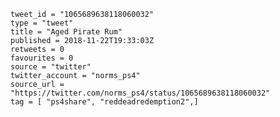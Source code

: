 ```
tweet_id = "1065689638118060032"
type = "tweet"
title = "Aged Pirate Rum"
published = 2018-11-22T19:33:03Z
retweets = 0
favourites = 0
source = "twitter"
twitter_account = "norms_ps4"
source_url = "https://twitter.com/norms_ps4/status/1065689638118060032"
tag = [ "ps4share", "reddeadredemption2",]
```

<p class='image'><img src='http://mnf.m17s.net/2018/11/22/DsoXE3GXcAA6d4K.jpg' alt=''></p>

